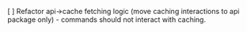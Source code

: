[ ] Refactor api->cache fetching logic (move caching interactions to api package only) - commands should not interact with caching.